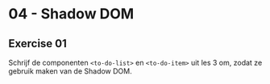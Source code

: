 # 04 - Shadow DOM

## Exercise 01

Schrijf de componenten `<to-do-list>` en `<to-do-item>` uit les 3 om, zodat ze gebruik maken van de Shadow DOM.